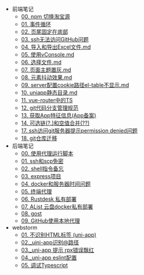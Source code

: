 - 前端笔记
  - [00. npm 切换淘宝源](fe/00_npm切换源.md)
  - [01. 事件循环](fe/01_事件循环.md)
  - [02. 页尾固定在底部](fe/02_页尾固定在底部.md)
  - [03. ssh无法访问GitHub问题](fe/03_ssh无法访问GitHub问题.md)
  - [04. 导入和导出Excel文件.md](fe/04_导入和导出Excel文件.md)
  - [05. 使用vConsole.md](fe/05_使用vConsole.md)
  - [06. 选择文件.md](fe/06_选择文件.md)
  - [07. 页面主题置灰.md](fe/07_页面主题置灰.md)
  - [08. 元素抖动效果.md](fe/08_元素抖动效果.md)
  - [09. server配置cookie路径el-table不显示.md](fe/09_server配置cookie路径el-table不显示.md)
  - [10. uniapp静态目录.md](fe/10_uniapp静态目录.md)
  - [11. vue-router中的TS](fe/11_vue-router中的TS.md)
  - [12. git代码分支管理规范](fe/12_git代码分支管理规范.md)
  - [13. 获取App特征信息(App备案)](fe/13_获取App特征信息(App备案).md)
  - [14. 可选链(?.)和空值合并(??)](fe/14_可选链和空值合并.md)
  - [17. ssh访问git服务器提示permission denied问题](fe/17_macOSVenture和Windows的ssh无法访问git服务器,解决permissiondenied问题.md)
  - [18. git仓库迁移](fe/18_git仓库迁移.md)
- 后端笔记
  - [00. 使用代理运行脚本](server/00_代理运行脚本.md)
  - [01. ssh和scp免密](server/01_ssh免密登录scp拷贝文件.md)
  - [02. shell指令备忘](server/02_shell指令备忘.md)
  - [03. express项目](server/03_express项目.md)
  - [04. docker和服务器时间问题](server/04_docker和服务器时间问题.md)
  - [05. 终端代理](server/05_终端代理.md)
  - [06. Rustdesk 私有部署](server/06_Rustdestk私有部署.md)
  - [07. AList 云盘docker私有部署](server/07_AList云盘私有部署.md)
  - [08. gost](server/08_gost.md)
  - [09. GitHub使用本地代理](server/09_GitHub使用本地代理.md)
- webstorm
    - [01. 不识别HTML标签 (uni-app)](webstorm/01_不识别HTML标签%20(uni-app).md)
    - [02._uini-app识别@路径](webstorm/02_uini-app识别@路径.md)
    - [03._uni-app 提示 rpx错误飘红](webstorm/03_uni-app提示rpx错误飘红.md)
    - [04._uni-app eslint配置](webstorm/04_uni-app%20eslint配置.md)
    - [05. 调试Typescript](webstorm/05_调试Typescript.md)

